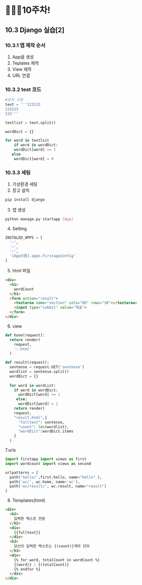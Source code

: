 # 👨🏽‍💻10주차!

## 10.3 Django 실습[2]

### 10.3.1 앱 제작 순서

1. App을 생성
2. Teplates 제작
3. View 제작
4. URL 연결

### 10.3.2 test 코드

```python
#로직 구현
text = '''123123
123123
123'''

textlist = text.split()

wordDict = {}

for word in textlsit
	if word in wordDict:
   	wordDict[word] += 1
   else
  	wordDict[word] = 0
```

### 10.3.3 세팅

1. 가상환경 세팅
2. 장고 설치

```bash
pip install django
```

3. 앱 생성

```bash
python manage.py startapp [App]
```

4. Setting 

```python
INSTALED_APPS = [
  '~',
  '~',
  '~',
  '[App이름].apps.FirstappConfig'
]
```

5. html 파일

```html
<div>
  <h1>
    wordCount
  </h1>
  <form action="result">
    <textarea name="section" cols="60" rows="30"></textarea>
    <input type="submit" value="제출">
  </form>
</div>
```

6. view

```python
def hone(request):
  return render(
  	request,
    '~.html'
  )

def result(request):
  sentense = request.GET('sentense')
  wordlist = sentense.split()
  wordDict = {}
  
  for word in wordList:
    if word in wordDict:
      wordDict[word] += 1
     else:
      wordDict[word] = 1
	return render(
  	request,
    "result.html",{
      "fulltext": sentense,
      "count": len(wordlist),
      "wordDict":wordDict.items
    }
  )
```

7.urls

```python
import firstapp import views as first
import wordcount import views as second

urlpatterns = [
  path('hello/',first.hello, name="hello" ),
  path('wc/', wc.home, name='wc'),
  path('wc/result/', wc.result, name="result")
]
```

8. Templates(html)

```html
<div>
  <h2>
    입력한 텍스트 전문
  </h2>
  <div>
    {{fulltext}}
  </div>
  <h3>
    당신이 입력한 텍스트는 {(count)}개의 단어
  </h3>
  <div>
    {% for word, totalCount in wordCount %}
    {(word)} : {(totalCount)}
    {% endfor %}
  </div>
</div>
```

